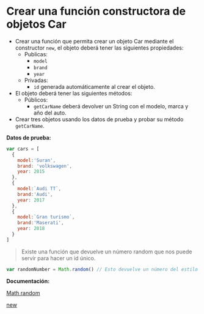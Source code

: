 # Crear una función constructora de objetos Car

- Crear una función que permita crear un objeto Car mediante el constructor `new`, el objeto deberá tener las siguientes propiedades:
   - Publicas:
      - `model`
      - `brand`
      - `year`
    - Privadas:
      - `id` generada automáticamente al crear el objeto.
- El objeto deberá tener las siguientes métodos:
   - Públicos:
     - `getCarName` deberá devolver un String con el modelo, marca y año del auto.
- Crear tres objetos usando los datos de prueba y probar su método `getCarName`.

**Datos de prueba:**

```js
var cars = [
  {
    model:'Suran',
    brand: 'volkswagen',
    year: 2015
  },
  {
    model:`Audi TT`,
    brand:'Audi',
    year: 2017
  },
  {
    model:`Gran turismo`,
    brand:'Maserati',
    year: 2018
  }
]
```
  
> Existe una función que devuelve un número random que nos puede servir para hacer un id único.

```js
var randomNumber = Math.random() // Esto devuelve un número del estilo 0.11296860298890499
```

**Documentación:**

[Math random](https://developer.mozilla.org/en-US/docs/Web/JavaScript/Reference/Global_Objects/Math/random)

[new](https://developer.mozilla.org/en-US/docs/Web/JavaScript/Reference/Operators/new)
